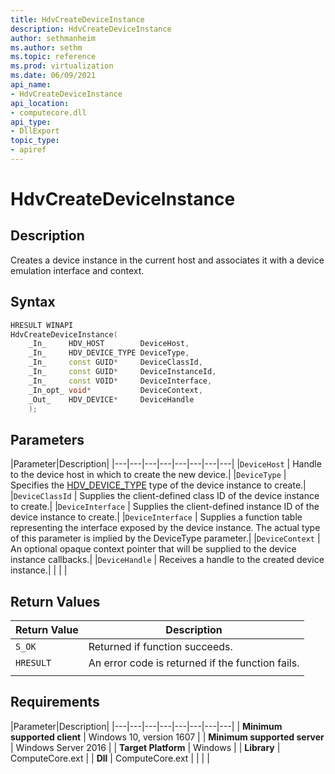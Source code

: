 ```yaml
---
title: HdvCreateDeviceInstance
description: HdvCreateDeviceInstance
author: sethmanheim
ms.author: sethm
ms.topic: reference
ms.prod: virtualization
ms.date: 06/09/2021
api_name:
- HdvCreateDeviceInstance
api_location:
- computecore.dll
api_type:
- DllExport
topic_type: 
- apiref
---
```

# HdvCreateDeviceInstance

## Description

Creates a device instance in the current host and associates it with a device emulation interface and context.

## Syntax

```C++
HRESULT WINAPI
HdvCreateDeviceInstance(
    _In_     HDV_HOST        DeviceHost,
    _In_     HDV_DEVICE_TYPE DeviceType,
    _In_     const GUID*     DeviceClassId,
    _In_     const GUID*     DeviceInstanceId,
    _In_     const VOID*     DeviceInterface,
    _In_opt_ void*           DeviceContext,
    _Out_    HDV_DEVICE*     DeviceHandle
    );
```

## Parameters

|Parameter|Description|
|---|---|---|---|---|---|---|---|
|`DeviceHost` | Handle to the device host in which to create the new device.|
|`DeviceType` | Specifies the [HDV_DEVICE_TYPE](HdvDeviceType.md) type of the device instance to create.|
|`DeviceClassId` | Supplies the client-defined class ID of the device instance to create.|
|`DeviceInterface` | Supplies the client-defined instance ID of the device instance to create.|
|`DeviceInterface` | Supplies a function table representing the interface exposed by the device instance. The actual type of this parameter is implied by the DeviceType parameter.|
|`DeviceContext` | An optional opaque context pointer that will be supplied to the device instance callbacks.|
|`DeviceHandle` | Receives a handle to the created device instance.|
|     |     |

## Return Values

|Return Value     |Description|
|---|---|
|`S_OK` | Returned if function succeeds.|
|`HRESULT` | An error code is returned if the function fails.
|     |     |

## Requirements

|Parameter|Description|
|---|---|---|---|---|---|---|---|
| **Minimum supported client** | Windows 10, version 1607 |
| **Minimum supported server** | Windows Server 2016 |
| **Target Platform** | Windows |
| **Library** | ComputeCore.ext |
| **Dll** | ComputeCore.ext |
|    |    |
